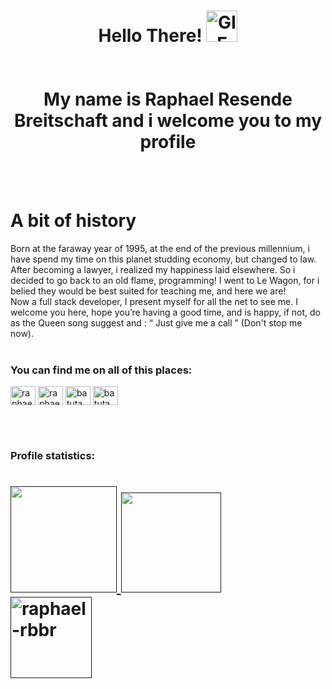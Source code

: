 <h1 align="center">Hello There!
<img alt="GIF" src="https://c.tenor.com/WuOwfnsLcfYAAAAC/star-wars-obi-wan-kenobi.gif" height="50" /><br><br><br>
 My name is Raphael Resende Breitschaft and i welcome you to my profile
</h1>




<br>
<br>


<h1> A bit of history</h1>
	Born at the faraway year of 1995, at the end of the previous millennium, i have spend my time on this planet studding economy, but changed to law. After becoming a lawyer, i realized my happiness laid elsewhere. So i decided to go back to an old flame, programming! I went to Le Wagon, for i belied they would be best suited for teaching me, and here we are!
  <br>
	Now a full stack developer, I present myself for all the net to see me. I welcome you here, hope you’re having a good time, and is happy, if not, do as the Queen song suggest and : “ Just give me a call ” (Don't stop me now).



<br>
<br>

<h3 align="left">You can find me on all of this places:</h3>
<p align="left">
  <a href="https://www.linkedin.com/in/raphael-resende-breitschaft-426685163/" target="_blank"><img align="center"
      src="https://raw.githubusercontent.com/rahuldkjain/github-profile-readme-generator/master/src/images/icons/Social/linked-in-alt.svg"
      alt="raphael-resende-breitschaft-426685163/" height="30" width="40" /></a>
  <a href="https://www.facebook.com/raphael.breitschaft" target="_blank"><img align="center"
      src="https://raw.githubusercontent.com/rahuldkjain/github-profile-readme-generator/master/src/images/icons/Social/facebook.svg"
      alt="raphael.breitschaft" height="30" width="40" /></a>
  <a href="https://www.instagram.com/batuta_rb/" target="_blank"><img align="center"
      src="https://raw.githubusercontent.com/rahuldkjain/github-profile-readme-generator/master/src/images/icons/Social/instagram.svg"
      alt="batuta_rb" height="30" width="40" /></a>
 <a href="https://twitter.com/batuta_rb" target="_blank"><img align="center"
      src="https://raw.githubusercontent.com/rahuldkjain/github-profile-readme-generator/master/src/images/icons/Social/twitter.svg"
      alt="batuta_rb" height="30" width="40" /></a>
</p>


<br>
<br>

<h3>Profile statistics:</h3>


<h1>
    <a href="">
        <img align="" height='170px'
        src="https://github-readme-stats.vercel.app/api/top-langs?username=raphael-rbbr&show_icons=true&locale=en&bg_color=0d1117&text_color=ffffff&layout=compact" />
        <img align="" height='160px'
        src="https://github-readme-stats.vercel.app/api?username=raphael-rbbr&show_icons=true&locale=en&bg_color=0d1117&text_color=ffffff&repo=convoychat" /> <br>
        <img align="center" height='130px'
        src="https://github-readme-streak-stats.herokuapp.com/?user=raphael-rbbr&theme=dark&background=0d1117&date_format=M%20j%5B%2C%20Y%5D" alt="raphael-rbbr" />
    </a>
</h1>
